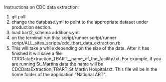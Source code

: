 Instructions on CDC data extraction:
1. git pull
2. change the database.yml to point to the appropriate dataset under production section.
3. load bart2_schema additions.yml
4. on the terminal run this:
   script/runner script/runner script/ALL_sites_scripts/cdc_tbart_data_extraction.rb
5. This will take a while depending on the size of the data. After it has finished it will save a file CDCDataExtraction_TBART__name_of_the_facility.txt. For example, if you  are running St_Martins data the name will be CDCDataExtraction_TBART_St Martin Hospital.txt. This file wil be in the home folder of the application "National ART".
